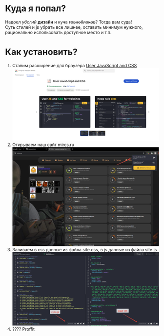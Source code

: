 # Куда я попал?
Надоел _убогий_ __дизайн__ и куча ~~говноблоков~~? Тогда вам суда!<br>
Суть стилей и js убрать все лишнее, оставить минимум нужного, рационально использовать доступное место и т.п.

# Как установить?
1. Ставим расширение для браузера [User JavaScript and CSS](https://chromewebstore.google.com/detail/user-javascript-and-css/nbhcbdghjpllgmfilhnhkllmkecfmpld)
   ![Фото 1!](https://github.com/numcard/mrcs/blob/master/1.png?raw=true")
2. Открываем наш сайт mircs.ru
   ![Фото 2!](https://github.com/numcard/mrcs/blob/master/2.png?raw=true")
3. Заливаем в css данные из файла site.css, в js данные из файла site.js
   ![Фото 3!](https://github.com/numcard/mrcs/blob/master/3.png?raw=true")
4. ???? Proffit

